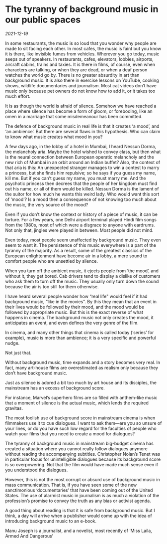 # The tyranny of background music in our public spaces

*2021-12-19*

In some restaurants, the music is so loud that you wonder why people are
made to sit facing each other. In most cafes, the music is faint but you
know it is there, like invisible fumes from vehicles. Wherever you go
today, music seeps out of speakers. In restaurants, cafes, elevators,
lobbies, airports, aircraft cabins, trains and taxies. It is there in
films, of course, even when characters are talking, or when they are
dead, or when a deaf person watches the world go by. There is no greater
absurdity in art than background music. It is also there in exercise
lessons on YouTube, cooking shows, wildlife documentaries and
journalism. Most cat videos don’t have music only because pet owners do
not know how to add it, or it takes too much effort.

It is as though the world is afraid of silence. Somehow we have reached
a place where silence has become a form of gloom, or foreboding, like an
omen in a marriage that some misdemeanour has been committed.

The defence of background music in real life is that it creates ‘a
mood’, and ‘an ambience’. But there are several flaws in this
hypothesis. Who can claim to know what music creates what mood in you?

A few days ago, in the lobby of a hotel in Mumbai, I heard Nessun Dorma,
the melancholy aria. Maybe the hotel wished to convey class, but then
what is the neural connection between European operatic melancholy and
the new rich of Mumbai in an orbit around an Indian buffet? Also, the
context of that aria is this: An unexpected stranger manages to win a
contest to marry a princess, but she finds him repulsive; so he says if
you guess my name, kill me. But if you can’t guess my name, you must
marry me. And the psychotic princess then decrees that the people of her
kingdom must find out his name, or all of them would be killed. Nessun
Dorma is the lament of the suitor for how much he wants this weird lady.
Who would want this sort of ‘mood’? Is a mood then a consequence of not
knowing too much about the music, the very source of the mood?

Even if you don’t know the context or history of a piece of music, it
can be torture. For a few years, one Delhi airport terminal played Hindi
film songs from the 1980s, most of which were a disgrace to anyone with
eardrums. Not only that, jingles were played in between. Most people did
not mind.

Even today, most people seem unaffected by background music. They even
seem to want it. The persistence of this music everywhere is a part of
the tyranny of the majority. As a result, some of the greatest classics
of the European enlightenment have become air in a lobby, a mere sound
to comfort people who are unsettled by silence.

When you turn off the ambient music, it ejects people from ‘the mood’,
and without it, they get bored. Cab drivers tend to display a dislike of
customers who ask them to turn off the music. They usually only turn
down the sound because the air is too still for them otherwise.

I have heard several people wonder how “real life" would feel if it had
background music, “like in the movies". By this they mean that an event
in their lives would be followed by their mood, and the mood would be
followed by appropriate music. But this is the exact reverse of what
happens in cinema. The background music not only creates the mood, it
anticipates an event, and even defines the very genre of the film.

In cinema, and many other things that cinema is called today (‘series’
for example), music is more than ambience; it is a very specific and
powerful nudge.

Not just that.

Without background music, time expands and a story becomes very real. In
fact, many art-house films are overestimated as realism only because
they don’t have background music.

Just as silence is adored a bit too much by art house and its disciples,
the mainstream has an excess of background score.

For instance, Marvel’s superhero films are so filled with anthem-like
music that a moment of silence is the actual music, which lends the
required gravitas.

The most foolish use of background score in mainstream cinema is when
filmmakers use it to cue dialogues. I want to ask them—are you so unsure
of your lines, or do you have such low regard for the faculties of
people who watch your films that you need to create a mood for
dialogues?

The tyranny of background music in mainstream big-budget cinema has
created a situation where you cannot really follow dialogues anymore
without reading the accompanying subtitles. Christopher Nolan’s Tenet
was in particular focus for unintelligible dialogues because its
background score is so overpowering. Not that the film would have made
much sense even if you understood the dialogues.

However, this is not the most corrupt or absurd use of background music
in mass communication. That is, if you have seen some of the new
sanctimonious ‘documentaries’ that have been coming out of the United
States. The use of alarmist music in journalism is as much a violation
of the profession’s promise to convey the truth as any bias or activist
agenda.

A good thing about reading is that it is safe from background music. But
I think, a day will arrive when a publisher would come up with the idea
of introducing background music to an e-book.

Manu Joseph is a journalist, and a novelist, most recently of ‘Miss
Laila, Armed And Dangerous’
